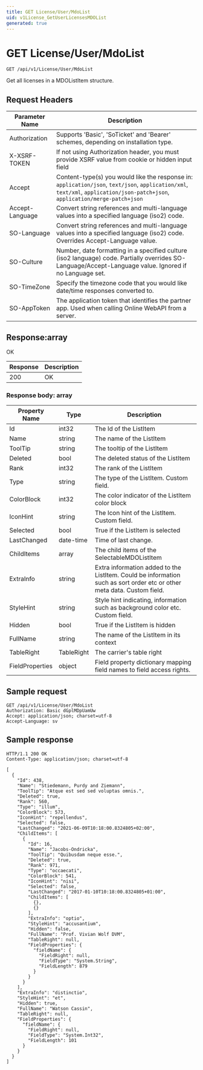 ```yaml
---
title: GET License/User/MdoList
uid: v1License_GetUserLicensesMDOList
generated: true
---
```


# GET License/User/MdoList

```http
GET /api/v1/License/User/MdoList
```

Get all licenses in a MDOListItem structure.








## Request Headers

| Parameter Name | Description |
|----------------|-------------|
| Authorization  | Supports 'Basic', 'SoTicket' and 'Bearer' schemes, depending on installation type. |
| X-XSRF-TOKEN   | If not using Authorization header, you must provide XSRF value from cookie or hidden input field |
| Accept         | Content-type(s) you would like the response in: `application/json`, `text/json`, `application/xml`, `text/xml`, `application/json-patch+json`, `application/merge-patch+json` |
| Accept-Language | Convert string references and multi-language values into a specified language (iso2) code. |
| SO-Language | Convert string references and multi-language values into a specified language (iso2) code. Overrides Accept-Language value. |
| SO-Culture | Number, date formatting in a specified culture (iso2 language) code. Partially overrides SO-Language/Accept-Language value. Ignored if no Language set. |
| SO-TimeZone | Specify the timezone code that you would like date/time responses converted to. |
| SO-AppToken | The application token that identifies the partner app. Used when calling Online WebAPI from a server. |


## Response:array

OK

| Response | Description |
|----------------|-------------|
| 200 | OK |

### Response body: array

| Property Name | Type |  Description |
|----------------|------|--------------|
| Id | int32 | The Id of the ListItem |
| Name | string | The name of the ListItem |
| ToolTip | string | The tooltip of the ListItem |
| Deleted | bool | The deleted status of the ListItem |
| Rank | int32 | The rank of the ListItem |
| Type | string | The type of the ListItem. Custom field. |
| ColorBlock | int32 | The color indicator of the ListItem color block |
| IconHint | string | The Icon hint of the ListItem. Custom field. |
| Selected | bool | True if the ListItem is selected |
| LastChanged | date-time | Time of last change. |
| ChildItems | array | The child items of the SelectableMDOListItem |
| ExtraInfo | string | Extra information added to the ListItem. Could be information such as sort order etc or other meta data. Custom field. |
| StyleHint | string | Style hint indicating, information such as background color etc. Custom field. |
| Hidden | bool | True if the ListItem is hidden |
| FullName | string | The name of the ListItem in its context |
| TableRight | TableRight | The carrier's table right |
| FieldProperties | object | Field property dictionary mapping field names to field access rights. |

## Sample request

```http!
GET /api/v1/License/User/MdoList
Authorization: Basic dGplMDpUamUw
Accept: application/json; charset=utf-8
Accept-Language: sv
```

## Sample response

```http_
HTTP/1.1 200 OK
Content-Type: application/json; charset=utf-8

[
  {
    "Id": 438,
    "Name": "Stiedemann, Purdy and Ziemann",
    "ToolTip": "Atque est sed sed voluptas omnis.",
    "Deleted": true,
    "Rank": 560,
    "Type": "illum",
    "ColorBlock": 573,
    "IconHint": "repellendus",
    "Selected": false,
    "LastChanged": "2021-06-09T10:18:00.8324805+02:00",
    "ChildItems": [
      {
        "Id": 16,
        "Name": "Jacobs-Ondricka",
        "ToolTip": "Quibusdam neque esse.",
        "Deleted": true,
        "Rank": 971,
        "Type": "occaecati",
        "ColorBlock": 541,
        "IconHint": "nisi",
        "Selected": false,
        "LastChanged": "2017-01-10T10:18:00.8324805+01:00",
        "ChildItems": [
          {},
          {}
        ],
        "ExtraInfo": "optio",
        "StyleHint": "accusantium",
        "Hidden": false,
        "FullName": "Prof. Vivian Wolf DVM",
        "TableRight": null,
        "FieldProperties": {
          "fieldName": {
            "FieldRight": null,
            "FieldType": "System.String",
            "FieldLength": 879
          }
        }
      }
    ],
    "ExtraInfo": "distinctio",
    "StyleHint": "et",
    "Hidden": true,
    "FullName": "Watson Cassin",
    "TableRight": null,
    "FieldProperties": {
      "fieldName": {
        "FieldRight": null,
        "FieldType": "System.Int32",
        "FieldLength": 101
      }
    }
  }
]
```